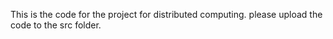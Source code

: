This is the code for the project for distributed computing.
please upload the code to the src folder.
